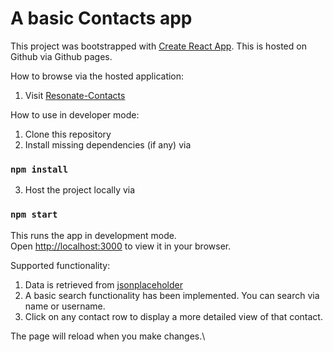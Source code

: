 # A basic Contacts app
This project was bootstrapped with [Create React App](https://github.com/facebook/create-react-app).
This is hosted on Github via Github pages. 

How to browse via the hosted application:
1. Visit [Resonate-Contacts](https://fayponjp.github.io/resonate-contacts/)

How to use in developer mode:

1. Clone this repository
2. Install missing dependencies (if any) via
### `npm install`

3. Host the project locally via
### `npm start`

This runs the app in development mode.\
Open [http://localhost:3000](http://localhost:3000) to view it in your browser.

Supported functionality:
1. Data is retrieved from [jsonplaceholder](https://jsonplaceholder.typicode.com/users)
2. A basic search functionality has been implemented. You can search via name or username.
3. Click on any contact row to display a more detailed view of that contact.

The page will reload when you make changes.\
